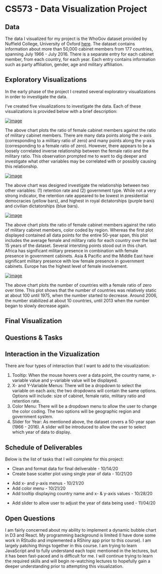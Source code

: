 # CS573 - Data Visualization Project

## Data

The data I visualized for my project is the WhoGov dataset provided by Nuffield College, University of Oxford [here](https://www.nuffield.ox.ac.uk/our-research/research-centres/nuffield-politics-research-centre/whogov/whogov-download-links/). The dataset contains information about more than 50,000 cabinet members from 177 countries, spanning July 1966 - July 2016. There is a separate entry for each cabinet member, from each country, for each year. Each entry contains information such as party affiliation, gender, age and military affiliation.

## Exploratory Visualizations

In the early phase of the project I created several exploratory visualizations in order to investigate the data. 

I’ve created five visualizations to investigate the data. Each of these visualizations is provided below with a brief description: 

[![image](https://user-images.githubusercontent.com/68825348/94755774-77f5e900-034a-11eb-9d5e-e123dd56edd7.png)](https://vizhub.com/reshayganfar/3452ae85ed284611b9f01ed085428735)

The above chart plots the ratio of female cabinet members against the ratio of military cabinet members. There are many data points along the x-axis (corresponding to a military ratio of zero) and many points along the y-axis (corresponding to a female ratio of zero). However, there appears to be a loosely correlated inverse relationship between the female ratio and the military ratio. This observation prompted me to want to dig deeper and investigate what other variables may be correlated with or possibly causing this relationship. 

[![image](https://user-images.githubusercontent.com/68825348/94756050-4af60600-034b-11eb-98c4-1fd69bb16c0b.png)](https://vizhub.com/reshayganfar/e72e753d5ff34c23bff7466351e5c12b)

The above chart was designed investigate the relationship between two other variables: (1) retention rate and (2) government type. While not a very strong indicator, the retention rate appeared to be lowest in presidential democracies (yellow bars), and highest in royal dictatorships (purple bars) and civilian dictatorships (blue bars). 

[![image](https://user-images.githubusercontent.com/68825348/95390738-b2133d80-08aa-11eb-891c-559aae692182.png)](https://vizhub.com/reshayganfar/f6bf28624809495f92feeafbe4b681cd)

The above chart plots the ratio of female cabinet members against the ratio of military cabinet members, color coded by region. Whereas the first plot displayed contained all data points for the entire 50-year span, this plot includes the average female and military ratio for each country over the last 15 years of the dataset. Several intersting points stood out in this chart. Africa has significant military presence in combination with female presence in government cabinets. Asia & Pacific and the Middle East have significant military presence with low female presence in government cabinets. Europe has the highest level of female involvement.

[![image](https://user-images.githubusercontent.com/68825348/98069025-acaa0400-1e12-11eb-8df0-276d8b49b2e7.png)](https://vizhub.com/reshayganfar/eeb9a18afdb04b79a81d38f7e7490aa9?mode=full)

The above chart plots the number of countries with a female ratio of zero over time. This plot shows that the number of countries was relatively static at about 100 until 1975, when the number started to decrease. Around 2006, the number stabilized at about 10 countries, until 2013 when the number began to slowly decrease again. 

## Final Visualization

## Questions & Tasks



## Interaction in the Vizualization

There are four types of interaction that I want to add to the visualization: 
1) Tooltip: When the mouse hovers over a data point, the country name, x-variable value and y-variable value will be displayed. 
2) X- and Y-Variable Menus: There will be a dropdown to select the variable on each axis; the two dropdowns will contain the same options. Options will include: size of cabinet, female ratio, military ratio and retention rate.
3) Color Menu: There will be a dropdown menu to allow the user to change the color coding. The two options will be geographic region and government system. 
4) Slider for Year: As mentioned above, the dataset covers a 50-year span (1966 - 2016). A slider will be introduced to allow the user to select which year of data to display. 

## Schedule of Deliverables
Below is the list of tasks that I will complete for this project: 
* Clean and format data for final deliverable - 10/14/20
* Create base scatter plot using single year of data - 10/21/20
- Add x- and y-axis menus - 10/21/20
- Add color menu - 10/21/20
- Add tooltip displaying country name and x- & y-axis values - 10/28/20
* Add slider to allow user to adjust the year of data being used - 11/04/20

## Open Questions

I am fairly concerned about my ability to implement a dynamic bubble chart in D3 and React. My programming background is limited (I have done some work in RStudio and implemented a RShiny app prior to this course). I am largely patching things together in this course. I am trying to learn JavaScript and to fully understand each topic mentioned in the lectures, but it has been fast-paced and is difficult for me. I will continue trying to learn the required skills and will begin re-watching lectures to hopefully gain a deeper understanding prior to attempting this visualization. 

